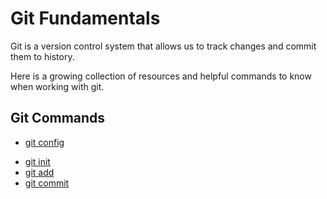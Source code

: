 # Git Fundamentals

Git is a version control system that allows us to track changes and commit them to history.

Here is a growing collection of resources and helpful commands to know when working with git.
## Git Commands
- [git config][def]

[def]: ./commands/Config.md
- [git init](./commands/Init.md)
- [git add](./commands/Add.md)
- [git commit](./commands/Commit.md)